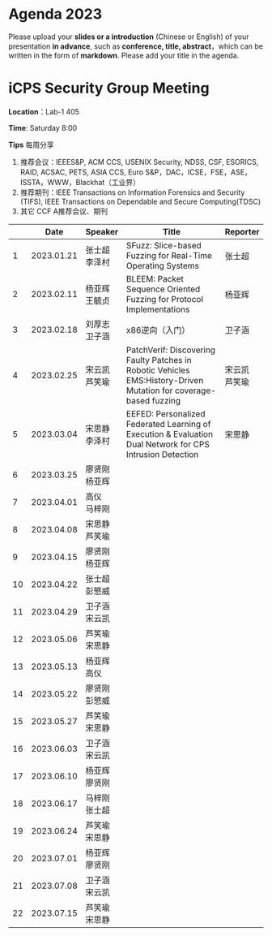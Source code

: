 # Agenda 2023
Please upload your **slides or a introduction** (Chinese or English) of your presentation **in advance**, such as **conference, title, abstract**，which can be written in the form of **markdown**. Please add your title in the agenda.
# iCPS Security Group Meeting
**Location**：Lab-1 405

**Time**: Saturday 8:00

**Tips** 每周分享
1. 推荐会议：IEEES&P, ACM CCS, USENIX Security, NDSS, CSF, ESORICS, RAID, ACSAC, PETS, ASIA CCS, Euro S&P，DAC，ICSE，FSE，ASE，ISSTA，WWW，Blackhat（工业界）
2. 推荐期刊：IEEE Transactions on Information Forensics and Security (TIFS), IEEE Transactions on Dependable and Secure Computing(TDSC)
3. 其它 CCF A推荐会议、期刊

|  |Date  | Speaker | Title |Reporter|
| --- | --- | --- | --- |---|
| 1 | 2023.01.21 |张士超<br> 李泽村 |SFuzz: Slice-based Fuzzing for Real-Time Operating Systems  |张士超
| 2 | 2023.02.11 |杨亚辉<br> 王毓贞 |BLEEM: Packet Sequence Oriented Fuzzing for Protocol Implementations |杨亚辉
| 3 | 2023.02.18 |刘厚志<br> 卫子涵 | x86逆向（入门） |卫子涵
| 4 | 2023.02.25 |宋云凯<br> 芦笑瑜 | PatchVerif: Discovering Faulty Patches in Robotic Vehicles <br> EMS:History-Driven Mutation for coverage-based fuzzing|宋云凯 <br> 芦笑瑜
| 5 | 2023.03.04 |宋思静<br> 李泽村 | EEFED: Personalized Federated Learning of Execution & Evaluation Dual Network for CPS Intrusion Detection |宋思静
| 6 | 2023.03.25 |廖贤刚<br> 杨亚辉 |  |
| 7 | 2023.04.01 |高仪<br> 马梓刚 |  |
| 8 | 2023.04.08 |宋思静<br> 芦笑瑜 |  |
| 9 | 2023.04.15 |廖贤刚<br> 杨亚辉   |  |
| 10 | 2023.04.22 |张士超<br> 彭慜威 |  |
| 11 | 2023.04.29 |卫子涵<br> 宋云凯  |  |
| 12 | 2023.05.06 |芦笑瑜<br> 宋思静  |  |
| 13 | 2023.05.13 |杨亚辉<br>  高仪 |  |
| 14 | 2023.05.22 |廖贤刚<br> 彭慜威  |  |
| 15 | 2023.05.27 |芦笑瑜<br> 宋思静  |  |
| 16 | 2023.06.03 |卫子涵<br> 宋云凯  |  |
| 17 | 2023.06.10 |杨亚辉<br> 廖贤刚 |  |
| 18 | 2023.06.17 |马梓刚<br> 张士超 |  |
| 19 | 2023.06.24 |芦笑瑜<br> 宋思静  |  |
| 20 | 2023.07.01 |杨亚辉<br> 廖贤刚 |  |
| 21 | 2023.07.08 |卫子涵<br> 宋云凯  |  |
| 22 | 2023.07.15 |芦笑瑜<br> 宋思静  |  |
